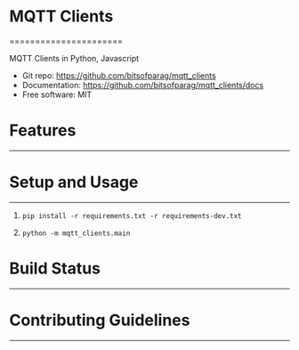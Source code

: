 # MQTT Clients
======================

MQTT Clients in Python, Javascript

* Git repo: https://github.com/bitsofparag/mqtt_clients
* Documentation: https://github.com/bitsofparag/mqtt_clients/docs
* Free software: MIT

# Features
--------

# Setup and Usage
---------------

1. `pip install -r requirements.txt -r requirements-dev.txt`

2. `python -m mqtt_clients.main`

# Build Status
------------


# Contributing Guidelines
-----------------------
